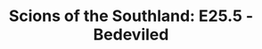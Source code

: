 ---
layout: post
title: "Scions of the Southland: E25.5 - Bedeviled"
description: "Due to scheduling constraints, we were unable to recor..."
permalink: https://www.fromtherumbleseat.com/2019/10/14/20913246/scions-of-the-southland-e25-5-bedeviled-georgia-tech-football-cfp-duke-blue-devils-zion-coach-k
---